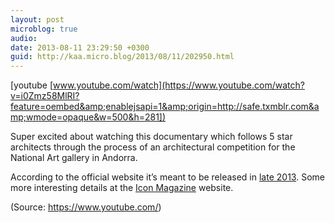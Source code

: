 ```yaml
---
layout: post
microblog: true
audio: 
date: 2013-08-11 23:29:50 +0300
guid: http://kaa.micro.blog/2013/08/11/202950.html
---
```

[youtube [www.youtube.com/watch](https://www.youtube.com/watch?v=i0Zmz58MlRI?feature=oembed&amp;enablejsapi=1&amp;origin=http://safe.txmblr.com&amp;wmode=opaque&w=500&h=281])
<p>Super excited about watching this documentary which follows 5 star architects through the process of an architectural competition for the National Art gallery in Andorra.</p>

<p>According to the official website it&rsquo;s meant to be  released  in <a href="http://www.o-s-s.org/proyectos/competition/?lang=en&amp;ant=227">late 2013</a>. Some more interesting details at the <a href="http://www.iconeye.com/news/architecture-latest-stories/feature-the-competition">Icon Magazine</a> website.</p><div class="attribution">(<span>Source:</span> <a href="https://www.youtube.com/">https://www.youtube.com/</a>)</div>
